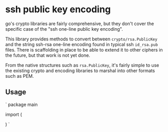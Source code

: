 # ssh public key encoding

go's crypto libraries are fairly comprehensive, but they don't cover the specific case of the "ssh one-line public key encoding".

This library provides methods to convert between `crypto/rsa.PublicKey` and the string ssh-rsa one-line encoding found in typical ssh `id_rsa.pub` files.  There is scaffolding in place to be able to extend it to other ciphers in the future, but that work is not yet done.

From the native structures such as `rsa.PublicKey`, it's fairly simple to use the existing crypto and encoding libraries to marshal into other formats such as PEM.

## Usage

`
package main

import (
	
)
`